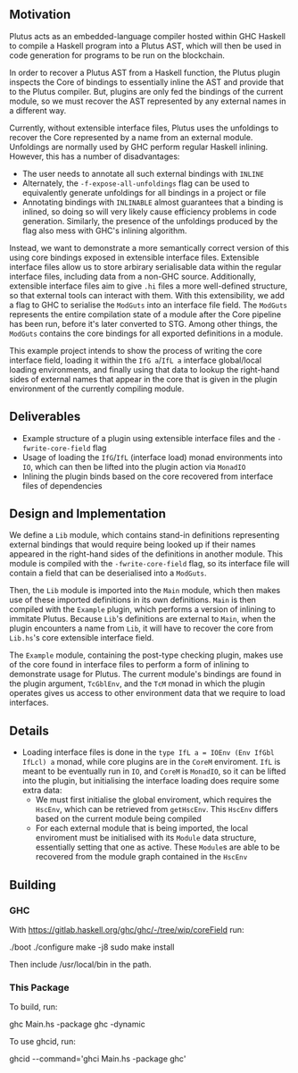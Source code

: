 ## Motivation

Plutus acts as an embedded-language compiler hosted within GHC Haskell to compile a Haskell program
into a Plutus AST, which will then be used in code generation for programs to be run on the blockchain.

In order to recover a Plutus AST from a Haskell function, the Plutus plugin inspects the Core of
bindings to essentially inline the AST and provide that to the Plutus compiler. But, plugins are
only fed the bindings of the current module, so we must recover the AST represented by any external
names in a different way.

Currently, without extensible interface files, Plutus uses the unfoldings to recover the Core
represented by a name from an external module. Unfoldings are normally used by GHC perform regular
Haskell inlining. However, this has a number of disadvantages:
* The user needs to annotate all such external bindings with `INLINE`
* Alternately, the `-f-expose-all-unfoldings` flag can be used to equivalently generate unfoldings
  for all bindings in a project or file
* Annotating bindings with `INLINABLE` almost guarantees that a binding is inlined, so doing so
  will very likely cause efficiency problems in code generation. Similarly, the presence of the
  unfoldings produced by the flag also mess with GHC's inlining algorithm.

Instead, we want to demonstrate a more semantically correct version of this using core bindings
exposed in extensible interface files. Extensible interface files allow us to store arbirary
serialisable data within the regular interface files, including data from a non-GHC source.
Additionally, extensible interface files aim to give `.hi` files a more well-defined structure,
so that external tools can interact with them. With this extensibility, we add a flag to GHC to
serialise the `ModGuts` into an interface file field. The `ModGuts` represents the entire compilation
state of a module after the Core pipeline has been run, before it's later converted to STG.
Among other things, the `ModGuts` contains the core bindings for all exported definitions in a
module.

This example project intends to show the process of writing the core interface field, loading it
within the `IfG a`/`IfL a` interface global/local loading environments, and finally using that data
to lookup the right-hand sides of external names that appear in the core that is given in the plugin
environment of the currently compiling module.

## Deliverables

* Example structure of a plugin using extensible interface files and the `-fwrite-core-field` flag
* Usage of loading the `IfG`/`IfL` (interface load) monad environments into `IO`, which can then be
  lifted into the plugin action via `MonadIO`
* Inlining the plugin binds based on the core recovered from interface files of dependencies

## Design and Implementation

We define a `Lib` module, which contains stand-in definitions representing external bindings that
would require being looked up if their names appeared in the right-hand sides of the definitions
in another module. This module is compiled with the `-fwrite-core-field` flag, so its interface
file will contain a field that can be deserialised into a `ModGuts`.

Then, the `Lib` module is imported into the `Main` module, which then makes use of these imported
definitions in its own definitions. `Main` is then compiled with the `Example` plugin, which
performs a version of inlining to immitate Plutus. Because `Lib`'s definitions are external to
`Main`, when the plugin encounters a name from `Lib`, it will have to recover the core from `Lib.hs`'s
core extensible interface field.

The `Example` module, containing the post-type checking plugin, makes use of the core found in
interface files to perform a form of inlining to demonstrate usage for Plutus. The current module's
bindings are found in the plugin argument, `TcGblEnv`, and the `TcM` monad in which the plugin
operates gives us access to other environment data that we require to load interfaces.

## Details

* Loading interface files is done in the `type IfL a = IOEnv (Env IfGbl IfLcl) a` monad, while
  core plugins are in the `CoreM` enviroment. `IfL` is meant to be eventually run in `IO`, and
  `CoreM` is `MonadIO`, so it can be lifted into the plugin, but initialising the interface loading
  does require some extra data:
  * We must first initialise the global enviroment, which requires the `HscEnv`, which can be
    retrieved from `getHscEnv`. This `HscEnv` differs based on the current module being compiled
  * For each external module that is being imported, the local enviroment must be initialised with
    its `Module` data structure, essentially setting that one as active. These `Module`s are able
    to be recovered from the module graph contained in the `HscEnv`

## Building

### GHC

With https://gitlab.haskell.org/ghc/ghc/-/tree/wip/coreField run:

./boot
./configure
make -j8
sudo make install

Then include /usr/local/bin in the path.

### This Package

To build, run:

ghc Main.hs -package ghc -dynamic

To use ghcid, run:

ghcid --command='ghci Main.hs -package ghc'
